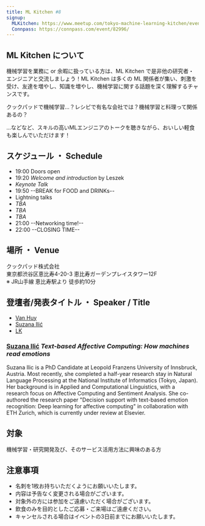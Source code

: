 ```yaml
---
title: ML Kitchen #8
signup:
  MLKitchen: https://www.meetup.com/tokyo-machine-learning-kitchen/events/248982280/
  Connpass: https://connpass.com/event/82996/
---
```


## ML Kitchen について
機械学習を業務に or 余暇に扱っている方は、ML Kitchen で是非他の研究者・エンジニアと交流しましょう！ML Kitchen は多くの ML 関係者が集い、刺激を受け、友達を増やし、知識を増やし、機械学習に関する話題を深く理解するチャンスです。

クックパッドで機械学習...？レシピで有名な会社では？機械学習と料理って関係あるの？

...などなど、スキルの高いMLエンジニアのトークを聴きながら、おいしい軽食も楽しんでいただけます！

## スケジュール ・ Schedule

- 19:00 Doors open
- 19:20 *Welcome and introduction* by Leszek
- *Keynote Talk*
- 19:50 --BREAK for FOOD and DRINKs--
- Lightning talks
- *TBA*
- *TBA*
- *TBA*
- 21:00 --Networking time!--
- 22:00 --CLOSING TIME--

## 場所 ・ Venue

クックパッド株式会社 <br/>
東京都渋谷区恵比寿4-20-3 恵比寿ガーデンプレイスタワー12F<br/>
※ JR山手線 恵比寿駅より 徒歩約10分


## 登壇者/発表タイトル  ・  Speaker / Title

 - [Van Huy](https://github.com/vanhuyz)
 - [Suzana Ilić](https://twitter.com/suzatweet?lang=en)
 - [LK](https://github.com/uhho)

### [Suzana Ilić](https://twitter.com/suzatweet?lang=en) *Text-based Affective Computing: How machines read emotions*

Suzana Ilic is a PhD Candidate at Leopold Franzens University of Innsbruck, Austria. Most recently, she completed a half-year research stay in Natural Language Processing at the National Institute of Informatics (Tokyo, Japan). Her background is in Applied and Computational Linguistics, with a research focus on Affective Computing and Sentiment Analysis. She co-authored the research paper "Decision support with text-based emotion recognition: Deep learning for affective computing" in collaboration with ETH Zurich, which is currently under review at Elsevier.

## 対象
機械学習・研究開発及び、そのサービス活用方法に興味のある方

## 注意事項
* 名刺を1枚お持ちいただくようにお願いいたします。
* 内容は予告なく変更される場合がございます。
* 対象外の方には参加をご遠慮いただく場合がございます。
* 飲食のみを目的としたご応募・ご来場はご遠慮ください。
* キャンセルされる場合はイベントの3日前までにお願いいたします。
